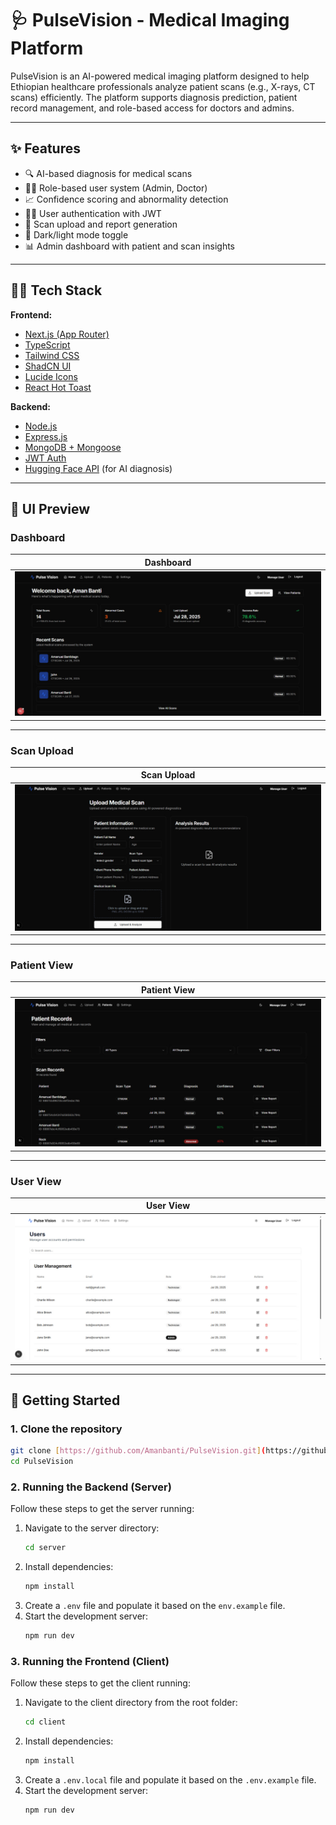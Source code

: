 # 🩺 PulseVision - Medical Imaging Platform

PulseVision is an AI-powered medical imaging platform designed to help Ethiopian healthcare professionals analyze patient scans (e.g., X-rays, CT scans) efficiently. The platform supports diagnosis prediction, patient record management, and role-based access for doctors and admins.

---

## ✨ Features

- 🔍 AI-based diagnosis for medical scans
- 👨‍⚕️ Role-based user system (Admin, Doctor)
- 📈 Confidence scoring and abnormality detection
- 🧑‍💻 User authentication with JWT
- 📁 Scan upload and report generation
- 🌙 Dark/light mode toggle
- 📊 Admin dashboard with patient and scan insights

---

## 🧑‍💻 Tech Stack

**Frontend:**
- [Next.js (App Router)](https://nextjs.org/)
- [TypeScript](https://www.typescriptlang.org/)
- [Tailwind CSS](https://tailwindcss.com/)
- [ShadCN UI](https://ui.shadcn.com/)
- [Lucide Icons](https://lucide.dev/)
- [React Hot Toast](https://react-hot-toast.com/)

**Backend:**
- [Node.js](https://nodejs.org/)
- [Express.js](https://expressjs.com/)
- [MongoDB + Mongoose](https://mongoosejs.com/)
- [JWT Auth](https://jwt.io/)
- [Hugging Face API](https://huggingface.co/) (for AI diagnosis)

---

## 📸 UI Preview

### Dashboard

| Dashboard |
|-----------|
| ![Dashboard](https://raw.githubusercontent.com/Amanbanti/PulseVision/main/assets/dashbord.jpg) |

---

### Scan Upload

| Scan Upload |
|-------------|
| ![Upload](https://raw.githubusercontent.com/Amanbanti/PulseVision/main/assets/upload.jpg) |

---

### Patient View

| Patient View |
|--------------|
| ![Patient](https://raw.githubusercontent.com/Amanbanti/PulseVision/main/assets/patients.jpg) |

---

### User View

| User View |
|-----------|
| ![User](https://raw.githubusercontent.com/Amanbanti/PulseVision/main/assets/Users.jpg) |
---

## 🚀 Getting Started

### 1. Clone the repository
```bash
git clone [https://github.com/Amanbanti/PulseVision.git](https://github.com/Amanbanti/PulseVision.git)
cd PulseVision
```

### 2. Running the Backend (Server)

Follow these steps to get the server running:

1.  Navigate to the server directory:
    ```bash
    cd server
    ```
2.  Install dependencies:
    ```bash
    npm install
    ```
3.  Create a `.env` file and populate it based on the `env.example` file.
4.  Start the development server:
    ```bash
    npm run dev
    ```

### 3. Running the Frontend (Client)

Follow these steps to get the client running:

1.  Navigate to the client directory from the root folder:
    ```bash
    cd client
    ```
2.  Install dependencies:
    ```bash
    npm install
    ```
3.  Create a `.env.local` file and populate it based on the `.env.example` file.
4.  Start the development server:
    ```bash
    npm run dev
    ```


